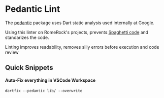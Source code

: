 # Pedantic Lint

The [pedantic](https://pub.dev/packages/pedantic) package uses Dart static analysis used internally at Google.

Using this linter on RomeRock's projects, prevents [Spaghetti code](https://en.wikipedia.org/wiki/Spaghetti_code) and standarizes the code.

Linting improves readability, removes silly errors before execution and code review

## Quick Snippets
#### Auto-Fix everything in VSCode Workspace
```
dartfix --pedantic lib/ --overwrite
```
